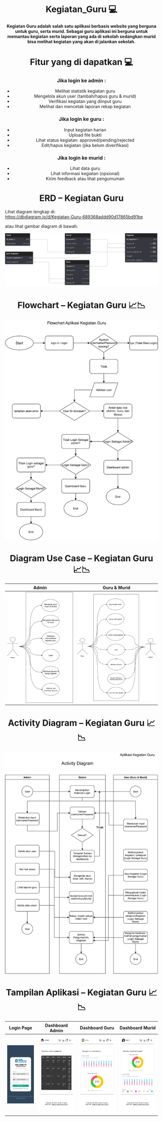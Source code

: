 <h1 align="center">Kegiatan_Guru 💻</h1>

<p align="center">
  <b> Kegiatan Guru adalah salah satu aplikasi berbasis website yang berguna untuk guru, serta murid. Sebagai guru aplikasi ini berguna untuk memantau kegiatan serta laporan yang ada di sekolah sedangkan murid bisa melihat kegiatan yang akan di jalankan sekolah.</b>
</p>

<h1 align="center">Fitur yang di dapatkan 💻</h1>

<h3 align="center">Jika login ke admin :</h3>
<ul align="center">
  <li>Melihat statistik kegiatan guru</li>
  <li>Mengelola akun user (tambah/hapus guru & murid)</li>
  <li>Verifikasi kegiatan yang diinput guru</li>
  <li>Melihat dan mencetak laporan rekap kegiatan</li>
</ul>

<h3 align="center">Jika login ke guru :</h3>
<ul align="center">
  <li>Input kegiatan harian</li>
  <li>Upload file bukti</li>
  <li>Lihat status kegiatan: approved/pending/rejected</li>
  <li>Edit/hapus kegiatan (jika belum diverifikasi)</li>
</ul>

<h3 align="center">Jika login ke murid :</h3>
<ul align="center">
  <li>Lihat data guru</li>
  <li>Lihat informasi kegiatan (opsional)</li>
  <li>Kirim feedback atau lihat pengumuman</li>
</ul>


<h1 align="center">ERD – Kegiatan Guru</h1>

Lihat diagram lengkap di:  
https://dbdiagram.io/d/Kegiatan-Guru-689368addd90d17865bd91be

atau lihat gambar diagram di bawah:

<p align="center">
  <img src="Kegiatan_Guru.svg" width="850"/>
</p>

<h1 align="center">Flowchart – Kegiatan Guru 📈📉</h1>

<p align="center">
  <img src="Flowchart_KegiatanGuru.drawio.svg" width="700"/>
</p>

<h1 align="center">Diagram Use Case – Kegiatan Guru 📈📉</h1>

| Admin | Guru & Murid | 
|------------|-----------------|
| ![Admin](UseCase_Admin.drawio.svg) | ![Guru & Murid](UseCase_Guru&Murid.drawio.svg) | 

<h1 align="center">Activity Diagram – Kegiatan Guru 📈📉</h1>

<p align="center">
  <img src="Activity_Diagram.drawio.svg" width="700"/>
</p>

<h1 align="center">Tampilan Aplikasi – Kegiatan Guru 📈📉</h1>

| Login Page | Dashboard Admin | Dashboard Guru | Dashboard Murid |
|------------|-----------------|----------------|-----------------|
| ![Login](UI/Login%20Page.png) | ![Admin](UI/Dashboard%20admin.png) | ![Guru](UI/Dashboard%20Guru.png) | ![Murid](UI/Dashboard%20Murid.png) |




























